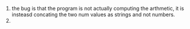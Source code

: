 1. the bug is that the program is not actually computing the arthmetic,
   it is insteasd concating the two num values as strings and not numbers.
2. 